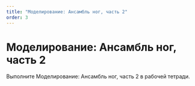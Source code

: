 ```yaml
---
title: "Моделирование: Ансамбль ног, часть 2"
order: 3
---
```


# Моделирование: Ансамбль ног, часть 2

Выполните Моделирование: Ансамбль ног, часть 2 в рабочей тетради.